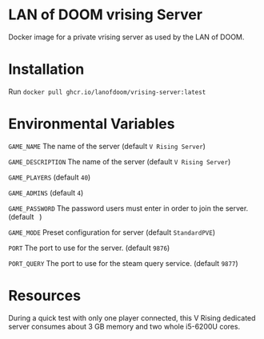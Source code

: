 # LAN of DOOM vrising Server

Docker image for a private vrising server as used by the LAN of DOOM.

# Installation

Run `docker pull ghcr.io/lanofdoom/vrising-server:latest`

# Environmental Variables

`GAME_NAME` The name of the server (default `V Rising Server`)

`GAME_DESCRIPTION` The name of the server (default `V Rising Server`)

`GAME_PLAYERS` (default `40`)

`GAME_ADMINS` (default `4`)

`GAME_PASSWORD` The password users must enter in order to join the server. (default ` `)

`GAME_MODE` Preset configuration for server (default `StandardPVE`)

`PORT` The port to use for the server. (default `9876`)

`PORT_QUERY` The port to use for the steam query service. (default `9877`)

# Resources

During a quick test with only one player connected, this V Rising dedicated server consumes about 3 GB memory and two whole i5-6200U cores.
